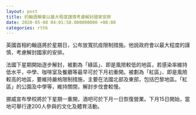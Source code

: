 ```yaml
---
layout: post
title: 約翰遜稱會以最大程度謹慎考慮解封國家安排
date: 2020-05-08 04:01:58.000000000 +08:00
categories: rthk
---
```


英國首相約翰遜將於星期日，公布放寬抗疫限制措施。他說政府會以最大程度的謹慎，考慮解封國家的安排。

法國下星期開始逐步解封，被劃為「綠區」、即是風險較低的地區，若感染率維持低水平，中學、咖啡室及餐廳等最早可於下月初重開。被劃為「紅區」、即是風險較高的地區，要維持嚴格限制措施，主要在法國北部及東部，包括巴黎地區。「紅區」的公園及中學等，維持關閉，解封步伐會較慢。

挪威宣布學校將於下星期一重開，酒吧可於下月一日恢復營業。下月15日開始，當地可舉行達200人參與的文化及體育活動。
